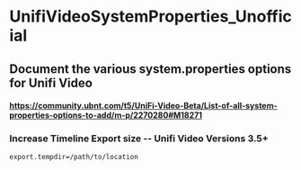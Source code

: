 # UnifiVideoSystemProperties_Unofficial
## Document the various system.properties options for Unifi Video
#### https://community.ubnt.com/t5/UniFi-Video-Beta/List-of-all-system-properties-options-to-add/m-p/2270280#M18271


### Increase Timeline Export size -- **Unifi Video Versions** 3.5+

```
export.tempdir=/path/to/location
```


